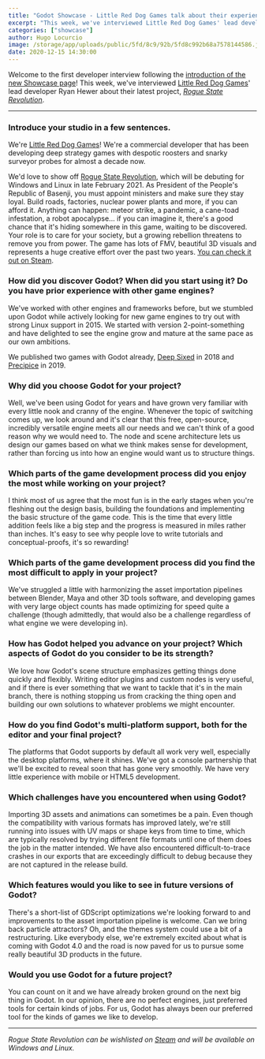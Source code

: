 ```yaml
---
title: "Godot Showcase - Little Red Dog Games talk about their experience"
excerpt: "This week, we've interviewed Little Red Dog Games' lead developer Ryan Hewer about their latest project, Rogue State Revolution."
categories: ["showcase"]
author: Hugo Locurcio
image: /storage/app/uploads/public/5fd/8c9/92b/5fd8c992b68a7578144586.jpg
date: 2020-12-15 14:30:00
---
```


Welcome to the first developer interview following the [introduction of the new Showcase page](https://godotengine.org/article/new-showcase-for-projects-made-with-godot)! This week, we've interviewed [Little Red Dog Games](https://www.littlereddoggames.com/)' lead developer Ryan Hewer about their latest project, [*Rogue State Revolution*](https://godotengine.org/showcase/rogue-state-revolution).

___

### Introduce your studio in a few sentences.

We're [Little Red Dog Games](https://www.littlereddoggames.com/)! We're a commercial developer that has been developing deep strategy games with despotic roosters and snarky surveyor probes for almost a decade now.

We'd love to show off [Rogue State Revolution](https://store.steampowered.com/app/1145340/Rogue_State_Revolution/?curator_clanid=41324400), which will be debuting for Windows and Linux in late February 2021. As President of the People's Republic of Basenji, you must appoint ministers and make sure they stay loyal. Build roads, factories, nuclear power plants and more, if you can afford it. Anything can happen: meteor strike, a pandemic, a cane-toad infestation, a robot apocalypse... if you can imagine it, there's a good chance that it's hiding somewhere in this game, waiting to be discovered. Your role is to care for your society, but a growing rebellion threatens to remove you from power. The game has lots of FMV, beautiful 3D visuals and represents a huge creative effort over the past two years. [You can check it out on Steam](https://store.steampowered.com/app/1145340/Rogue_State_Revolution/?curator_clanid=41324400).

### How did you discover Godot? When did you start using it? Do you have prior experience with other game engines?

We've worked with other engines and frameworks before, but we stumbled upon Godot while actively looking for new game engines to try out with strong Linux support in 2015. We started with version 2-point-something and have delighted to see the engine grow and mature at the same pace as our own ambitions.

We published two games with Godot already, [Deep Sixed](https://store.steampowered.com/app/591000/Deep_Sixed/?curator_clanid=41324400) in 2018 and [Precipice](https://store.steampowered.com/app/951670/Precipice/?curator_clanid=41324400) in 2019.

### Why did you choose Godot for your project?

Well, we've been using Godot for years and have grown very familiar with every little nook and cranny of the engine. Whenever the topic of switching comes up, we look around and it's clear that this free, open-source, incredibly versatile engine meets all our needs and we can't think of a good reason why we would need to. The node and scene architecture lets us design our games based on what we think makes sense for development, rather than forcing us into how an engine would want us to structure things.

### Which parts of the game development process did you enjoy the most while working on your project?

I think most of us agree that the most fun is in the early stages when you're fleshing out the design basis, building the foundations and implementing the basic structure of the game code. This is the time that every little addition feels like a big step and the progress is measured in miles rather than inches. It's easy to see why people love to write tutorials and conceptual-proofs, it's so rewarding!

### Which parts of the game development process did you find the most difficult to apply in your project?

We've struggled a little with harmonizing the asset importation pipelines between Blender, Maya and other 3D tools software, and developing games with very large object counts has made optimizing for speed quite a challenge (though admittedly, that would also be a challenge regardless of what engine we were developing in).

### How has Godot helped you advance on your project? Which aspects of Godot do you consider to be its strength?

We love how Godot's scene structure emphasizes getting things done quickly and flexibly. Writing editor plugins and custom nodes is very useful, and if there is ever something that we want to tackle that it's in the main branch, there is nothing stopping us from cracking the thing open and building our own solutions to whatever problems we might encounter.

### How do you find Godot's multi-platform support, both for the editor and your final project?

The platforms that Godot supports by default all work very well, especially the desktop platforms, where it shines. We've got a console partnership that we'll be excited to reveal soon that has gone very smoothly. We have very little experience with mobile or HTML5 development.

### Which challenges have you encountered when using Godot?

Importing 3D assets and animations can sometimes be a pain. Even though the compatibility with various formats has improved lately, we're still running into issues with UV maps or shape keys from time to time, which are typically resolved by trying different file formats until one of them does the job in the matter intended. We have also encountered difficult-to-trace crashes in our exports that are exceedingly difficult to debug because they are not captured in the release build.

### Which features would you like to see in future versions of Godot?

There's a short-list of GDScript optimizations we're looking forward to and improvements to the asset importation pipeline is welcome. Can we bring back particle attractors? Oh, and the themes system could use a bit of a restructuring. Like everybody else, we're extremely excited about what is coming with Godot 4.0 and the road is now paved for us to pursue some really beautiful 3D products in the future.

### Would you use Godot for a future project?

You can count on it and we have already broken ground on the next big thing in Godot. In our opinion, there are no perfect engines, just preferred tools for certain kinds of jobs. For us, Godot has always been our preferred tool for the kinds of games we like to develop.

 ___

*Rogue State Revolution can be wishlisted on [Steam](https://store.steampowered.com/app/1145340/Rogue_State_Revolution/?curator_clanid=41324400) and will be available on Windows and Linux.*
